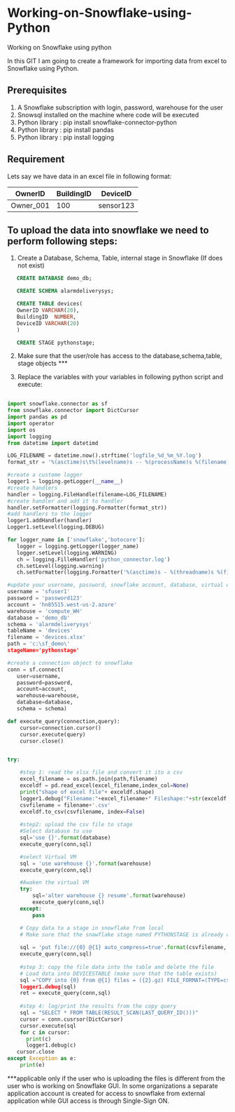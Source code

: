 # Working-on-Snowflake-using-Python
Working on Snowflake using python

In this GIT I am going to create a framework for importing data from excel to Snowflake using Python. 

Prerequisites
---------------
1. A Snowflake subscription with login, password, warehouse for the user
2. Snowsql installed on the machine where code will be executed
3. Python library : pip install snowflake-connector-python
4. Python library : pip install pandas
5. Python library : pip install logging

Requirement
--------------
Lets say we have data in an excel file in following format:

OwnerID   | BuildingID   | DeviceID
----------|--------------|-----------
Owner_001 |	100	         | sensor123


To upload the data into snowflake we need to perform following steps:
---------------------------------------------------------------------
1. Create a Database, Schema, Table, internal stage in Snowflake (If does not exist)

```sql
   CREATE DATABASE demo_db;
```
```sql
   CREATE SCHEMA alarmdeliverysys;
```
```sql
   CREATE TABLE devices(
   OwnerID VARCHAR(20),
   BuildingID  NUMBER,
   DeviceID VARCHAR(20)
   )
```
```sql
   CREATE STAGE pythonstage;
```

2. Make sure that the user/role has access to the database,schema,table, stage objects ***

3. Replace the variables with your variables in following python script and execute:

```python
   
import snowflake.connector as sf
from snowflake.connector import DictCursor
import pandas as pd
import operator
import os
import logging
from datetime import datetimd

LOG_FILENAME = datetime.now().strftime('logfile_%d_%m_%Y.log')
format_str = '%(asctime)s\t%(levelname)s -- %(processName)s %(filename)s:%(lineno)s -- %(message)s'

#create a custome logger
logger1 = logging.getLogger(__name__)
#create handlers
handler = logging.FileHandle(filename=LOG_FILENAME)
#create handler and add it to handler
handler.setFormatter(logging.Formatter(format_str))
#add handlers to the logger
logger1.addHandler(handler)
Logger1.setLevel(logging.DEBUG)

for logger_name in ['snowflake','botocore']:
   logger = logging.getLogger(logger_name)
   logger.setLevel(logging.WARNING)
   ch = logging.FilleHandler('python_connector.log')
   ch.setLevel(logging.warning)
   ch.setFormatter(logging.Formatter('%(asctime)s - %(threadname)s %(filename)s:%(lineno)d - %(funcname)s - %(levelname)s - %(message)s'))

#update your username, password, snowflake account, database, virtual warehouse
username = 'sfuser1'
password = 'password123'
account = 'hn85515.west-us-2.azure'
warehouse = 'compute_WH'
database = 'demo_db' 
schema = 'alarmdeliverysys'
tableName = 'devices'
filename = 'devices.xlsx'
path = 'c:\sf_demo\'
stageName='pythonstage'

#create a connection object to snowflake
conn = sf.connect(
   user=username, 
   password=password, 
   account=account,
   warehouse=warehouse,
   database=database,
   schema = schema)

def execute_query(connection,query):
    cursor=connection.cursor()
    cursor.execute(query)
    cursor.close()


try:

    #step 1: read the xlsx file and convert it ito a csv
    excel_filename = os.path.join(path,filename)
    exceldf = pd.read_excel(excel_filename,index_col=None)
    print("shape of excel file"+ exceldf.shape)
    logger1.debug("Filename:"+excel_filename+" Fileshape:"+str(exceldf.shape))
    csvfilename = filename+'.csv'
    exceldf.to_csv(csvfilename, index=False)
    
    #step2: upload the csv file to stage
    #Select database to use            
    sql='use {}'.format(database)
    execute_query(conn,sql)

    #select Virtual VM       
    sql = 'use warehouse {}'.format(warehouse)
    execute_query(conn,sql)

    #Awaken the virtual VM
    try:
        sql='alter warehouse {} resume'.format(warehouse)
        execute_query(conn,sql)
    except:
        pass

    # Copy data to a stage in snowflake from local
    # Make sure that the snawflake stage named PYTHONSTAGE is already created
    
    sql = 'put file://{0} @{1} auto_compress=true'.format(csvfilename, stageName)
    execute_query(conn,sql)
    
    #step 3: copy the file data into the table and delete the file
    # Load data into DEVICESTABLE (make sure that the table exists)
    sql ="COPY into {0} from @{1} files = ({2}.gz) FILE_FORMAT=(TYPE=csv field_delimiter=',' skip_header=1 FIELD_OPTIONALLY_ENCLOSED_BY='"') ON_ERROR = 'ABORT_STATEMENT' PURGE = TRUE".format(tableName,stageName,schema)
    logger1.debug(sql)
    ret = execute_query(conn,sql)
    
    #step 4: log/print the results from the copy query
    sql = "SELECT * FROM TABLE(RESULT_SCAN(LAST_QUERY_ID()))"
    cursor = conn.cusrsor(DictCursor)
    cursor.execute(sql
    for c in cursor:
      print(c)
      logger1.debug(c)
   cursor.close   
except Exception as e:
    print(e)

```

***applicable only if the user who is uploading the files is different from the user who is working on Snowflake GUI. In some organizations a separate application account is created for access to snowflake from external application while GUI access is through Single-Sign ON.
